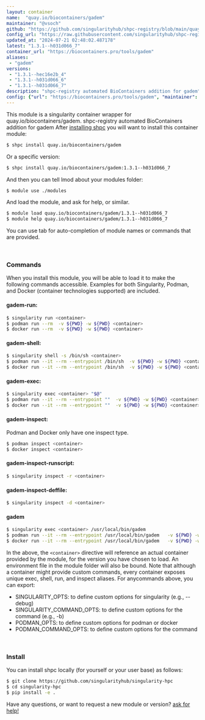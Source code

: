 ```yaml
---
layout: container
name:  "quay.io/biocontainers/gadem"
maintainer: "@vsoch"
github: "https://github.com/singularityhub/shpc-registry/blob/main/quay.io/biocontainers/gadem/container.yaml"
config_url: "https://raw.githubusercontent.com/singularityhub/shpc-registry/main/quay.io/biocontainers/gadem/container.yaml"
updated_at: "2024-07-21 02:48:02.487178"
latest: "1.3.1--h031d066_7"
container_url: "https://biocontainers.pro/tools/gadem"
aliases:
 - "gadem"
versions:
 - "1.3.1--hec16e2b_4"
 - "1.3.1--h031d066_6"
 - "1.3.1--h031d066_7"
description: "shpc-registry automated BioContainers addition for gadem"
config: {"url": "https://biocontainers.pro/tools/gadem", "maintainer": "@vsoch", "description": "shpc-registry automated BioContainers addition for gadem", "latest": {"1.3.1--h031d066_7": "sha256:9034d2da5739a807add3b41366e52fe31a6499894e3786502c0d0eb3b888f646"}, "tags": {"1.3.1--hec16e2b_4": "sha256:de5c2d16302c3e35b4ffb032421a1a6d9ac2cd9e272111a45fb8b7d91ec2786e", "1.3.1--h031d066_6": "sha256:8d8cf76d2d51e0224cecd7fe2e26bade84e49767ec171ceb48cdc23968f556bd", "1.3.1--h031d066_7": "sha256:9034d2da5739a807add3b41366e52fe31a6499894e3786502c0d0eb3b888f646"}, "docker": "quay.io/biocontainers/gadem", "aliases": {"gadem": "/usr/local/bin/gadem"}}
---
```


This module is a singularity container wrapper for quay.io/biocontainers/gadem.
shpc-registry automated BioContainers addition for gadem
After [installing shpc](#install) you will want to install this container module:


```bash
$ shpc install quay.io/biocontainers/gadem
```

Or a specific version:

```bash
$ shpc install quay.io/biocontainers/gadem:1.3.1--h031d066_7
```

And then you can tell lmod about your modules folder:

```bash
$ module use ./modules
```

And load the module, and ask for help, or similar.

```bash
$ module load quay.io/biocontainers/gadem/1.3.1--h031d066_7
$ module help quay.io/biocontainers/gadem/1.3.1--h031d066_7
```

You can use tab for auto-completion of module names or commands that are provided.

<br>

### Commands

When you install this module, you will be able to load it to make the following commands accessible.
Examples for both Singularity, Podman, and Docker (container technologies supported) are included.

#### gadem-run:

```bash
$ singularity run <container>
$ podman run --rm  -v ${PWD} -w ${PWD} <container>
$ docker run --rm  -v ${PWD} -w ${PWD} <container>
```

#### gadem-shell:

```bash
$ singularity shell -s /bin/sh <container>
$ podman run --it --rm --entrypoint /bin/sh  -v ${PWD} -w ${PWD} <container>
$ docker run --it --rm --entrypoint /bin/sh  -v ${PWD} -w ${PWD} <container>
```

#### gadem-exec:

```bash
$ singularity exec <container> "$@"
$ podman run --it --rm --entrypoint ""  -v ${PWD} -w ${PWD} <container> "$@"
$ docker run --it --rm --entrypoint ""  -v ${PWD} -w ${PWD} <container> "$@"
```

#### gadem-inspect:

Podman and Docker only have one inspect type.

```bash
$ podman inspect <container>
$ docker inspect <container>
```

#### gadem-inspect-runscript:

```bash
$ singularity inspect -r <container>
```

#### gadem-inspect-deffile:

```bash
$ singularity inspect -d <container>
```


#### gadem

```bash
$ singularity exec <container> /usr/local/bin/gadem
$ podman run --it --rm --entrypoint /usr/local/bin/gadem   -v ${PWD} -w ${PWD} <container> -c " $@"
$ docker run --it --rm --entrypoint /usr/local/bin/gadem   -v ${PWD} -w ${PWD} <container> -c " $@"
```



In the above, the `<container>` directive will reference an actual container provided
by the module, for the version you have chosen to load. An environment file in the
module folder will also be bound. Note that although a container
might provide custom commands, every container exposes unique exec, shell, run, and
inspect aliases. For anycommands above, you can export:

 - SINGULARITY_OPTS: to define custom options for singularity (e.g., --debug)
 - SINGULARITY_COMMAND_OPTS: to define custom options for the command (e.g., -b)
 - PODMAN_OPTS: to define custom options for podman or docker
 - PODMAN_COMMAND_OPTS: to define custom options for the command

<br>

### Install

You can install shpc locally (for yourself or your user base) as follows:

```bash
$ git clone https://github.com/singularityhub/singularity-hpc
$ cd singularity-hpc
$ pip install -e .
```

Have any questions, or want to request a new module or version? [ask for help!](https://github.com/singularityhub/singularity-hpc/issues)